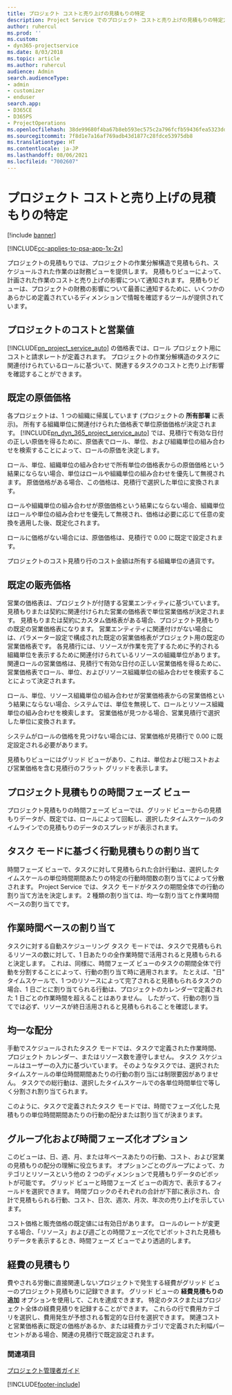 ```yaml
---
title: プロジェクト コストと売り上げの見積もりの特定
description: Project Service でのプロジェクト コストと売り上げの見積もりの特定方法
author: ruhercul
ms.prod: ''
ms.custom:
- dyn365-projectservice
ms.date: 8/03/2018
ms.topic: article
ms.author: ruhercul
audience: Admin
search.audienceType:
- admin
- customizer
- enduser
search.app:
- D365CE
- D365PS
- ProjectOperations
ms.openlocfilehash: 38de99680f4ba67b8eb593ec575c2a796fcfb59436fea5323dd1d86d7cf3d797
ms.sourcegitcommit: 7f8d1e7a16af769adb43d1877c28fdce53975db8
ms.translationtype: HT
ms.contentlocale: ja-JP
ms.lasthandoff: 08/06/2021
ms.locfileid: "7002607"
---
```

# <a name="determine-project-cost-and-revenue-estimates"></a>プロジェクト コストと売り上げの見積もりの特定 

[!include [banner](../includes/psa-now-project-operations.md)]

[!INCLUDE[cc-applies-to-psa-app-1x-2x](../includes/cc-applies-to-psa-app-1x-2x.md)]

プロジェクトの見積もりでは、プロジェクトの作業分解構造で見積もられ、スケジュールされた作業のは財務ビューを提供します。 見積もりビューによって、計画された作業のコストと売り上げの影響について通知されます。 見積もりビューは、プロジェクトの財務の影響について最善に通知するために、いくつかのあらかじめ定義されているディメンションで情報を確認するツールが提供されています。  
  
## <a name="cost-and-sales-value-of-the-project"></a>プロジェクトのコストと営業値  
[!INCLUDE[pn_project_service_auto](../includes/pn-project-service-auto.md)] の価格表では、ロール プロジェクト用にコストと請求レートが定義されます。 プロジェクトの作業分解構造のタスクに関連付けられているロールに基づいて、関連するタスクのコストと売り上げ影響を確認することができます。  
  
## <a name="cost-price-defaulting"></a>既定の原価価格  
各プロジェクトは、1 つの組織に帰属しています (プロジェクトの **所有部署** に表示)。 所有する組織単位に関連付けられた価格表で単位原価価格が決定されます。 [!INCLUDE[pn_dyn_365_project_service_auto](../includes/pn-dyn-365-project-service-auto.md)] では、見積行で有効な日付の正しい原価を得るために、原価表でロール、単位、および組織単位の組み合わせを検索することによって、ロールの原価を決定します。  
  
ロール、単位、組織単位の組み合わせで所有単位の価格表からの原価価格という結果にならない場合、単位はロールや組織単位の組み合わせを優先して無視されます。 原価価格がある場合、この価格は、見積行で選択した単位に変換されます。  
  
ロールや組織単位の組み合わせが原価価格という結果にならない場合、組織単位はロールや単位の組み合わせを優先して無視され、価格は必要に応じて任意の変換を適用した後、既定化されます。  
  
 ロールに価格がない場合には、原価価格は、見積行で 0.00 に既定で設定されます。  
  
 プロジェクトのコスト見積り行のコスト金額は所有する組織単位の通貨です。  
  
## <a name="sales-price-defaulting"></a>既定の販売価格  
営業の価格表は、プロジェクトが付随する営業エンティティに基づいています。 見積もりまたは契約に関連付けられた営業の価格表で単位営業価格が決定されます。 見積もりまたは契約にカスタム価格表がある場合、プロジェクト見積もりの既定の営業価格表になります。 営業エンティティに関連付けがない場合には、パラメーター設定で構成された既定の営業価格表がプロジェクト用の既定の営業価格表です。 各見積行には、リソースが作業を完了するために予約される組織単位を表示するために関連付けられているリソースの組織単位があります。 関連ロールの営業価格は、見積行で有効な日付の正しい営業価格を得るために、営業価格表でロール、単位、およびリソース組織単位の組み合わせを検索することによって決定されます。  
  
ロール、単位、リソース組織単位の組み合わせが営業価格表からの営業価格という結果にならない場合、システムでは、単位を無視して、ロールとリソース組織単位の組み合わせを検索します。 営業価格が見つかる場合、営業見積行で選択した単位に変換されます。  
  
システムがロールの価格を見つけない場合には、営業価格が見積行で 0.00 に既定設定される必要があります。  
  
見積もりビューにはグリッド ビューがあり、これは、単位および総コストおよび営業価格を含む見積行のフラット グリッドを表示します。  
  
## <a name="time-phased-view-of-project-estimates"></a>プロジェクト見積もりの時間フェーズ ビュー  
プロジェクト見積もりの時間フェーズ ビューでは、グリッド ビューからの見積もりデータが、既定では、ロールによって回転し、選択したタイムスケールのタイムラインでの見積もりのデータのスプレッドが表示されます。  
  
## <a name="effort-estimate-allocation-based-on-task-mode"></a>タスク モードに基づく行動見積もりの割り当て  
時間フェーズ ビューで、タスクに対して見積もられた合計行動は、選択したタイムスケールの単位時間期間あたりの特定の行動時間数の割り当てによって分散されます。 Project Service では、タスク モードがタスクの期間全体での行動の割り当て方法を決定します。 2 種類の割り当ては、均一な割り当てと作業時間ベースの割り当てです。 
  
## <a name="work-hours-based-allocation"></a>作業時間ベースの割り当て  
タスクに対する自動スケジューリング タスク モードでは、タスクで見積もられるリソースの数に対して、1 日あたりの全作業時間で活用されると見積もられると決定します。 これは、同様に、時間フェーズ ビューのタスクの期間全体で行動を分割することによって、行動の割り当て時に適用されます。 たとえば、"日" タイムスケールで、1 つのリソースによって完了されると見積もられるタスクの場合、1 日ごとに割り当てられる行動は、プロジェクトのカレンダーで定義された 1 日ごとの作業時間を超えることはありません。 したがって、行動の割り当てでは必ず、リソースが終日活用されると見積もられることを確認します。  
  
## <a name="even-distribution"></a>均一な配分  
手動でスケジュールされたタスク モードでは、タスクで定義された作業時間、プロジェクト カレンダー、またはリソース数を遵守しません。 タスク スケジュールはユーザーの入力に基づいています。 そのようなタスクでは、選択されたタイムスケールの単位時間期間あたりの行動の割り当には制限要因がありません。 タスクでの総行動は、選択したタイムスケールでの各単位時間単位で等しく分割され割り当てられます。  
  
このように、タスクで定義されたタスク モードでは、時間でフェーズ化した見積もりの単位時間期間あたりの行動の配分または割り当てが決まります。  
  
## <a name="grouping-and-time-phasing-options"></a>グループ化および時間フェーズ化オプション  
このビューは、日、週、月、または年ベースあたりの行動、コスト、および営業の見積もりの配分の理解に役立ちます。 オプションごとのグループによって、カテゴリとリソースという他の 2 つのディメンションで見積もりデータのピボットが可能です。 グリッド ビューと時間フェーズ ビューの両方で、表示するフィールドを選択できます。 時間ブロックのそれぞれの合計が下部に表示され、合計で見積もられる行動、コスト、日次、週次、月次、年次の売り上げを示しています。  
  
コスト価格と販売価格の既定値には有効日があります。 ロールのレートが変更する場合、「リソース」および週ごとの時間フェーズ化でピボットされた見積もりデータを表示するとき、時間フェーズ ビューでより透過的します。  
  
## <a name="expense-estimates"></a>経費の見積もり  
費やされる労働に直接関連しないプロジェクトで発生する経費がグリッド ビューのプロジェクト見積もりに記録できます。 グリッド ビューの **経費見積もりの追加** オプションを使用して、これを達成できます。 特定のタスクまたはプロジェクト全体の経費見積りを記録することができます。 これらの行で費用カテゴリを選択し、費用発生が予想される暫定的な日付を選択できます。 関連コストと営業価格表に既定の価格があるか、または経費カテゴリで定義された利幅パーセントがある場合、関連の見積行で既定設定されます。  
  
### <a name="see-also"></a>関連項目  
 [プロジェクト管理者ガイド](../psa/project-manager-guide.md)


[!INCLUDE[footer-include](../includes/footer-banner.md)]